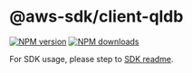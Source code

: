 # @aws-sdk/client-qldb

[![NPM version](https://img.shields.io/npm/v/@aws-sdk/client-qldb/rc.svg)](https://www.npmjs.com/package/@aws-sdk/client-qldb)
[![NPM downloads](https://img.shields.io/npm/dm/@aws-sdk/client-qldb.svg)](https://www.npmjs.com/package/@aws-sdk/client-qldb)

For SDK usage, please step to [SDK readme](https://github.com/aws/aws-sdk-js-v3).
